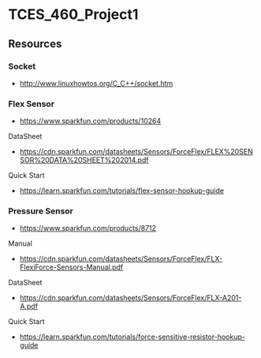 # TCES_460_Project1


## Resources

### Socket

* http://www.linuxhowtos.org/C_C++/socket.htm

### Flex Sensor

* https://www.sparkfun.com/products/10264

DataSheet

* https://cdn.sparkfun.com/datasheets/Sensors/ForceFlex/FLEX%20SENSOR%20DATA%20SHEET%202014.pdf

Quick Start

* https://learn.sparkfun.com/tutorials/flex-sensor-hookup-guide

### Pressure Sensor

* https://www.sparkfun.com/products/8712

Manual

* https://cdn.sparkfun.com/datasheets/Sensors/ForceFlex/FLX-FlexiForce-Sensors-Manual.pdf

DataSheet

* https://cdn.sparkfun.com/datasheets/Sensors/ForceFlex/FLX-A201-A.pdf

Quick Start

* https://learn.sparkfun.com/tutorials/force-sensitive-resistor-hookup-guide
